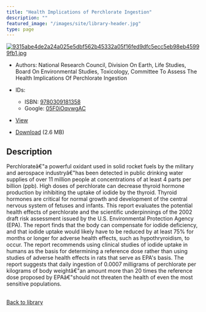 ```yaml
---
title: "Health Implications of Perchlorate Ingestion"
description: ""
featured_image: "/images/site/library-header.jpg"
type: page
---
```


<a href="https://drive.google.com/uc?export=view&id=1DloBPmMSWxGNldwROkepdCpt7a2Frvpz" target="_blank">![9315abe4de2a24a025e5dbf562b45332a05f16fed9dfc5ecc5eb98eb45999fb1.jpg](/images/library/9315abe4de2a24a025e5dbf562b45332a05f16fed9dfc5ecc5eb98eb45999fb1.jpg)</a>
* Authors: National Research Council, Division On Earth, Life Studies, Board On Environmental Studies, Toxicology, Committee To Assess The Health Implications Of Perchlorate Ingestion
* IDs:
  * ISBN: <a href="https://www.worldcat.org/isbn/9780309181358" target="_blank">9780309181358</a>
  * Google: <a href="https://books.google.com/books?id=05F0iOqvwgAC" target="_blank">05F0iOqvwgAC</a>
* <a href="https://drive.google.com/uc?export=view&id=1DloBPmMSWxGNldwROkepdCpt7a2Frvpz" target="_blank">View</a>

* [Download](https://drive.google.com/uc?export=download&id=1DloBPmMSWxGNldwROkepdCpt7a2Frvpz) (2.6 MB)

## Description<div>
<p>Perchlorateâ€"a powerful oxidant used in solid rocket fuels by the military and aerospace industryâ€"has been detected in public drinking water supplies of over 11 million people at concentrations of at least 4 parts per billion (ppb). High doses of perchlorate can decrease thyroid hormone production by inhibiting the uptake of iodide by the thyroid. Thyroid hormones are critical for normal growth and development of the central nervous system of fetuses and infants. This report evaluates the potential health effects of perchlorate and the scientific underpinnings of the 2002 draft risk assessment issued by the U.S. Environmental Protection Agency (EPA). The report finds that the body can compensate for iodide deficiency, and that iodide uptake would likely have to be reduced by at least 75% for months or longer for adverse health effects, such as hypothryroidism, to occur. The report recommends using clinical studies of iodide uptake in humans as the basis for determining a reference dose rather than using studies of adverse health effects in rats that serve as EPA's basis. The report suggests that daily ingestion of 0.0007 milligrams of perchlorate per kilograms of body weightâ€"an amount more than 20 times the reference dose proposed by EPAâ€"should not threaten the health of even the most sensitive populations.</p></div>

<br />[Back to library](/library/)
